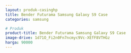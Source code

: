 ```yaml
---
layout: produk-casinghp
title: Bender Futurama Samsung Galaxy S9 Case
categories: samsung

# Produk
product-title: Bender Futurama Samsung Galaxy S9 Case
image-drive: 1d71O_Fi2n0Fn7ncmyc9Vc-XEfF8VTHGz
harga: 90000
---
```

